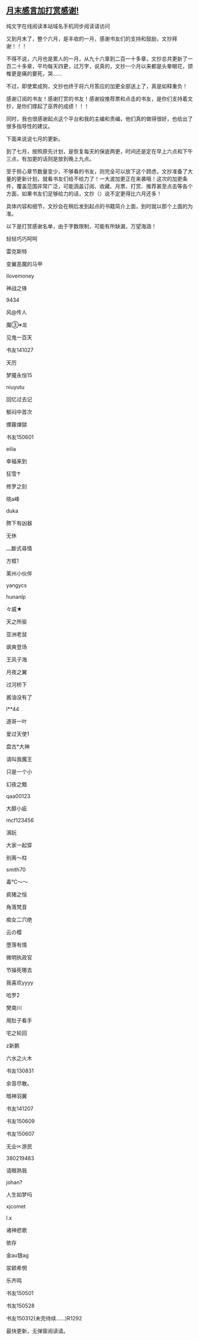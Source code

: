 ## [月末感言加打赏感谢!](https://www.xxbiquge.com/11_11222/5428814.html)
纯文字在线阅读本站域名手机同步阅读请访问

  又到月末了，整个六月，是丰收的一月，感谢书友们的支持和鼓励，文抄拜谢！！！

  不得不说，六月也是累人的一月，从九十六章到二百一十多章，文抄总共更新了一百二十多章，平均每天四更，过万字，说真的，文抄一个月以来都是头晕眼花，颈椎更是痛的要死，哭……

  不过，即使累成狗，文抄也终于将六月答应的加更全部送上了，真是如释重负！

  感谢订阅的书友！感谢打赏的书友！感谢投推荐票和点击的书友，是你们支持着文抄，是你们撑起了巫界的成绩！！！

  同时，我也很感谢起点这个平台和我的主编和责编，他们真的做得很好，也给出了很多指导性的建议。

  下面来说说七月的更新。

  到了七月，按照原先计划，是恢复每天的保底两更，时间还是定在早上六点和下午三点，有加更的话则是放到晚上九点。

  至于担心章节数量变少，不够看的书友，则完全可以放下这个顾虑，文抄准备了大量的更新计划，就看书友们给不给力了！一大波加更正在来袭哦！这次的加更条件，覆盖范围非常广泛，可能涵盖订阅、收藏、月票、打赏、推荐甚至点击等各个方面，如果书友们足够给力的话，文抄（）说不定更得比六月还多！

  具体内容和细节，文抄会在稍后发到起点的书籍简介上面，到时就以那个上面的为准。

  以下是打赏感谢名单，由于字数限制，可能有所缺漏，万望海涵！

  轻轻巧巧呵呵

  雷克斯特

  变翼恶魔的马甲

  ilovemoney

  神战之锋

  9434

  风@传人

  魔③※龙

  见鬼一百天

  书友141027

  天历

  梦魇永恒15

  niuyutu

  回忆过去记

  郁闷中首次

  煙霧煉獄

  书友150601

  eilia

  幸福来到

  狂雪↑

  修罗之刻

  晓a峰

  duka

  胯下有凶器

  无休

  ︷斷式尋情

  方框1

  莱州小伙伴

  yangycs

  hunanlp

  々威★

  天之所驱

  亚洲老鼠

  飒爽登场

  王风子海

  月夜之翼

  过河桥下

  酱油没有了

  l**44

  道哥一叶

  爱过天使1

  盘古*大神

  请叫我魔王

  只是一个小

  幻夜之黯

  qaa00123

  大醇小疵

  mcf123456

  漓妧

  大家一起穿

  别离～柱

  smith70

  毒℃～～

  疯猪之恒

  角落梵音

  痴女二穴绝

  云の樱

  堕落有情

  微明执政官

  节操死哪去

  我喜欢yyyy

  哈罗2

  樊南川

  用肚子看手

  宅之轮回

  z新鹏

  六水之火木

  书友130831

  余音尽散。

  暗神羽翼

  书友141207

  书友150609

  书友150607

  无业∝游民

  380219483

  请眼熟我

  johan?

  人生如梦吗

  xjcomet

  l.x

  诸神悲歌

  依存

  金au银ag

  泶颖希惘

  乐齐鸣

  书友150501

  书友150528

  书友150312(未完待续……)R1292

  最快更新，无弹窗阅读请。
